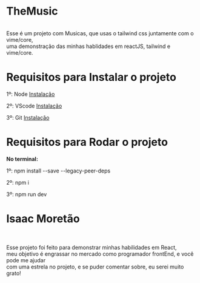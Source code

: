 # TheMusic
 
<img href="./src/Assets/Images/Tela.png" />
<p>
Esse é um projeto com Musicas, que usas o tailwind css juntamente com o vime/core,  <br/>
uma demonstração das minhas hablidades em reactJS, tailwind e vime/core.
</p>

# Requisitos para Instalar o projeto 

<p>
  1º: Node <a href='https://nodejs.org/en/'> Instalação </a> <br/>

  2º: VScode <a href='https://code.visualstudio.com/download'> Instalação </a> <br/>

  3º: Git <a href='https://git-scm.com/downloads'> Instalação </a> <br/>
</p>

# Requisitos para Rodar o projeto


<p> 
 <b>No terminal:</b> <br/>

  1º: npm install --save --legacy-peer-deps <br/>

  2º: npm i <br/>

  3º: npm run dev <br/>

</p>

# Isaac Moretão
<br/>
<p>
Esse projeto foi feito para demonstrar minhas habilidades em React,  <br/>
meu objetivo é engrassar no mercado como programador frontEnd, e você pode me ajudar <br/>
com uma estrela no projeto, e se puder comentar sobre, eu serei muito grato! <br/>
</p>
<br/>